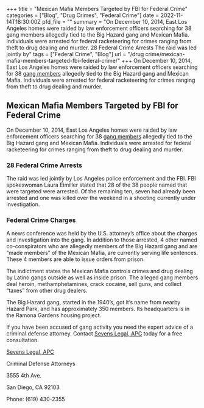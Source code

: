 +++
title = "Mexican Mafia Members Targeted by FBI for Federal Crime"
categories = ["Blog", "Drug Crimes", "Federal Crime"]
date = 2022-11-14T18:30:00Z
pfd_file = ""
summary = "On December 10, 2014, East Los Angeles homes were raided by law enforcement officers searching for 38 gang members allegedly tied to the Big Hazard gang and Mexican Mafia. Individuals were arrested for federal racketeering for crimes ranging from theft to drug dealing and murder. 28 Federal Crime Arrests The raid was led jointly by"
tags = ["Federal Crime", "Blog"]
url = "/drug crime/mexican-mafia-members-targeted-fbi-federal-crime/"
+++
On December 10, 2014, East Los Angeles homes were raided by law enforcement officers searching for 38 [gang members](https://www.sevenslegal.com/ "Sevens Legal, APC") allegedly tied to the Big Hazard gang and Mexican Mafia. Individuals were arrested for federal racketeering for crimes ranging from theft to drug dealing and murder.

## Mexican Mafia Members Targeted by FBI for Federal Crime

On December 10, 2014, East Los Angeles homes were raided by law enforcement officers searching for 38 [gang members](https://www.sevenslegal.com/ "Sevens Legal, APC") allegedly tied to the Big Hazard gang and Mexican Mafia. Individuals were arrested for federal racketeering for crimes ranging from theft to drug dealing and murder.

### 28 Federal Crime Arrests

The raid was led jointly by Los Angeles police enforcement and the FBI. FBI spokeswoman Laura Eimiller stated that 28 of the 38 people named that were targeted were arrested. Of the remaining ten, seven had already been arrested and one was killed over the weekend in a shooting currently under investigation.

### Federal Crime Charges

A news conference was held by the U.S. attorney’s office about the charges and investigation into the gang. In addition to those arrested, 4 other named co-conspirators who are allegedly members of the Big Hazard gang and are “made members” of the Mexican Mafia, are currently serving life sentences. These 4 members are able to issue orders from prison.

The indictment states the Mexican Mafia controls crimes and drug dealing by Latino gangs outside as well as inside prison. The alleged gang members deal heroin, methamphetamines, crack cocaine, sell guns, and collect “taxes” from other drug dealers.

The Big Hazard gang, started in the 1940’s, got it’s name from nearby Hazard Park, and has approximately 350 members. Its headquarters is in the Ramona Gardens housing project.

If you have been accused of gang activity you need the expert advice of a criminal defense attorney. Contact [Sevens Legal, APC](https://www.sevenslegal.com/ "Sevens Legal, APC") today for a free consultation.

[Sevens Legal, APC](https://www.sevenslegal.com/ "Sevens Legal, APC")

Criminal Defense Attorneys

3555 4th Ave.

San Diego, CA 92103

Phone: (619) 430-2355